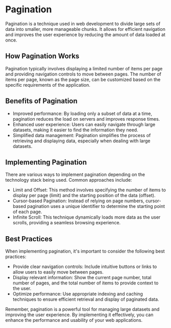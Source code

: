 # Pagination

Pagination is a technique used in web development to divide large sets of data into smaller, more manageable chunks. It allows for efficient navigation and improves the user experience by reducing the amount of data loaded at once.

## How Pagination Works

Pagination typically involves displaying a limited number of items per page and providing navigation controls to move between pages. The number of items per page, known as the page size, can be customized based on the specific requirements of the application.

## Benefits of Pagination

- Improved performance: By loading only a subset of data at a time, pagination reduces the load on servers and improves response times.
- Enhanced user experience: Users can easily navigate through large datasets, making it easier to find the information they need.
- Simplified data management: Pagination simplifies the process of retrieving and displaying data, especially when dealing with large datasets.

## Implementing Pagination

There are various ways to implement pagination depending on the technology stack being used. Common approaches include:

- Limit and Offset: This method involves specifying the number of items to display per page (limit) and the starting position of the data (offset).
- Cursor-based Pagination: Instead of relying on page numbers, cursor-based pagination uses a unique identifier to determine the starting point of each page.
- Infinite Scroll: This technique dynamically loads more data as the user scrolls, providing a seamless browsing experience.

## Best Practices

When implementing pagination, it's important to consider the following best practices:

- Provide clear navigation controls: Include intuitive buttons or links to allow users to easily move between pages.
- Display relevant information: Show the current page number, total number of pages, and the total number of items to provide context to the user.
- Optimize performance: Use appropriate indexing and caching techniques to ensure efficient retrieval and display of paginated data.

Remember, pagination is a powerful tool for managing large datasets and improving the user experience. By implementing it effectively, you can enhance the performance and usability of your web applications.
